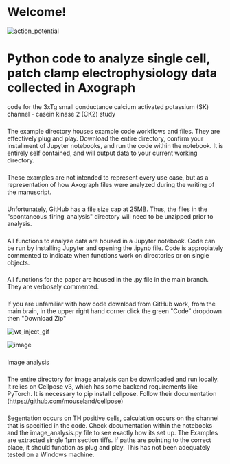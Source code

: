# Welcome!
![action_potential](https://github.com/heblanke/VTA_DA_neurons_casein_kinase_2_and_SK_channels-/assets/97766161/02929cb6-848a-4b0f-9b6a-c3b4257765a9)

# Python code to analyze single cell, patch clamp electrophysiology data collected in Axograph
code for the 3xTg small conductance calcium activated potassium (SK) channel - casein kinase 2 (CK2) study

###
The example directory houses example code workflows and files. They are effectively plug and play. Download the entire directory, confirm your installment of Jupyter notebooks, and run the code within the notebook. It is entirely self contained, and will output data to your current working directory. 

###
These examples are not intended to represent every use case, but as a representation of how Axograph files were analyzed during the writing of the manuscript. 

###
Unfortunately, GitHub has a file size cap at 25MB. Thus, the files in the "spontaneous_firing_analysis" directory will need to be unzipped prior to analysis. 


###
All functions to analyze data are housed in a Jupyter notebook. Code can be run by installing Jupyter and opening the .ipynb file. Code is appropiately commented to indicate when functions work on directories or on single objects. 

###
All functions for the paper are housed in the .py file in the main branch. They are verbosely commented. 


###
If you are unfamiliar with how code download from GitHub work, from the main brain, in the upper right hand corner click the green "Code" dropdown then "Download Zip" 






![wt_inject_gif](https://github.com/heblanke/VTA_DA_neurons_casein_kinase_2_and_SK_channels-/assets/97766161/95505bfd-2399-446a-a7af-4071528ea589)





![image](https://github.com/user-attachments/assets/2c27bd4b-53db-488f-974e-9ce4ab181ffa)


###
Image analysis

###
The entire directory for image analysis can be downloaded and run locally. It relies on Cellpose v3, which has some backend requirements like PyTorch. It is necessary to pip install cellpose. Follow their documentation (https://github.com/mouseland/cellpose)

###
Segentation occurs on TH positive cells, calculation occurs on the channel that is specified in the code. Check documentation within the notebooks and the image_analysis.py file to see exactly how its set up. The Examples are extracted single 1µm section tiffs. If paths are pointing to the correct place, it should function as plug and play. This has not been adequately tested on a Windows machine. 
